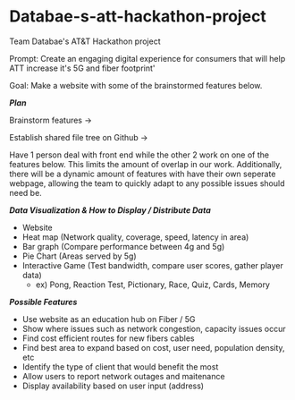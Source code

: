 # Databae-s-att-hackathon-project
Team Databae's AT&amp;T Hackathon project


Prompt: Create an engaging digital experience for consumers that will help ATT increase it's 5G and fiber footprint'

Goal: Make a website with some of the brainstormed features below.

**_Plan_**

Brainstorm features -> 

Establish shared file tree on Github -> 

Have 1 person deal with front end while the other 2 work on one of the 
features below. This limits the amount of overlap in our work. Additionally, 
there will be a dynamic amount of features with have their own seperate webpage,
allowing the team to quickly adapt to any possible issues should need be.

**_Data Visualization & How to Display / Distribute Data_**
- Website
- Heat map (Network quality, coverage, speed, latency in area)
- Bar graph (Compare performance between 4g and 5g)
- Pie Chart (Areas served by 5g)
- Interactive Game (Test bandwidth, compare user scores, gather player data)
    - ex) Pong, Reaction Test, Pictionary, Race, Quiz, Cards, Memory


**_Possible Features_**
- Use website as an education hub on Fiber / 5G
- Show where issues such as network congestion, capacity issues occur
- Find cost efficient routes for new fibers cables
- Find best area to expand based on cost, user need, population density, etc
- Identify the type of client that would benefit the most
- Allow users to report network outages and maitenance
- Display availability based on user input (address)
